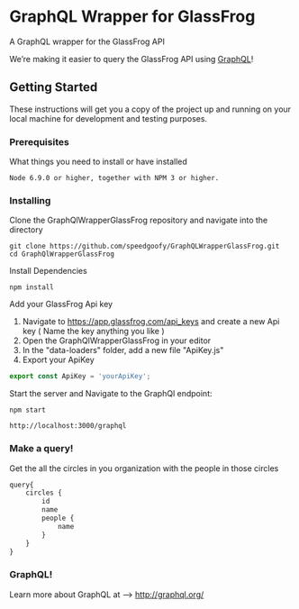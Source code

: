 # GraphQL Wrapper for GlassFrog

A GraphQL wrapper for the GlassFrog API

We’re making it easier to query the GlassFrog API using [GraphQL]( http://graphql.org/)!

## Getting Started

These instructions will get you a copy of the project up and running on your local machine for development and testing purposes. 

### Prerequisites

What things you need to install or have installed

```
Node 6.9.0 or higher, together with NPM 3 or higher.
```

### Installing

Clone the GraphQlWrapperGlassFrog repository and navigate into the directory 

```
git clone https://github.com/speedgoofy/GraphQLWrapperGlassFrog.git
cd GraphQlWrapperGlassFrog   
```

Install Dependencies 

```
npm install 
```

Add your GlassFrog Api key

1. Navigate to https://app.glassfrog.com/api_keys and create a new Api key ( Name the key anything you like )
2. Open the GraphQlWrapperGlassFrog in your editor
3. In the "data-loaders" folder,  add a new file "ApiKey.js"
4. Export your ApiKey

```javascript
export const ApiKey = 'yourApiKey';
```

Start the server and Navigate to the GraphQl endpoint:

```
npm start 
```

```
http://localhost:3000/graphql
```

### Make a query!

Get the all the circles in you organization with the people in those circles 

```javascript
query{
    circles {
        id
        name
        people {
            name
        }
    }
}
```

### GraphQL!

Learn more about GraphQL at --> http://graphql.org/



